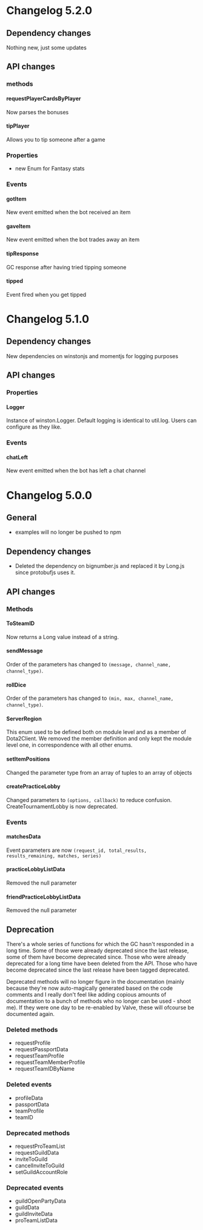 # Changelog 5.2.0
## Dependency changes
Nothing new, just some updates

## API changes
### methods
#### requestPlayerCardsByPlayer 
Now parses the bonuses

#### tipPlayer
Allows you to tip someone after a game

### Properties
* new Enum for Fantasy stats

### Events
#### gotItem
New event emitted when the bot received an item

#### gaveItem
New event emitted when the bot trades away an item

#### tipResponse
GC response after having tried tipping someone

#### tipped
Event fired when you get tipped

# Changelog 5.1.0
## Dependency changes
New dependencies on winstonjs and momentjs for logging purposes

## API changes
### Properties
#### Logger
Instance of winston.Logger. Default logging is identical to util.log. Users can
configure as they like.

### Events
#### chatLeft
New event emitted when the bot has left a chat channel

# Changelog 5.0.0
## General
* examples will no longer be pushed to npm

## Dependency changes
* Deleted the dependency on bignumber.js and replaced it by Long.js since protobufjs uses it.

## API changes
### Methods 
#### ToSteamID
Now returns a Long value instead of a string.

#### sendMessage
Order of the parameters has changed to `(message, channel_name, channel_type)`.

#### rollDice
Order of the parameters has changed to `(min, max, channel_name, channel_type)`.

#### ServerRegion
This enum used to be defined both on module level and as a member of Dota2Client.
We removed the member definition and only kept the module level one, 
in correspondence with all other enums.

#### setItemPositions
Changed the parameter type from an array of tuples to an array of objects

#### createPracticeLobby
Changed parameters to `(options, callback)` to reduce confusion. CreateTournamentLobby is now deprecated.

### Events

#### matchesData
Event parameters are now `(request_id, total_results, results_remaining, matches, series)`

#### practiceLobbyListData
Removed the null parameter

#### friendPracticeLobbyListData
Removed the null parameter

## Deprecation
There's a whole series of functions for which the GC hasn't responded in a long time.
Some of those were already deprecated since the last release, some of them have become deprecated since.
Those who were already deprecated for a long time have been deleted from the API.
Those who have become deprecated since the last release have been tagged deprecated.

Deprecated methods will no longer figure in the documentation (mainly because they're
now auto-magically generated based on the code comments and I really don't feel 
like adding copious amounts of documentation to a bunch of methods who no longer
can be used - shoot me). If they were one day to be re-enabled by Valve, these 
will ofcourse be documented again.

### Deleted methods
* requestProfile
* requestPassportData
* requestTeamProfile
* requestTeamMemberProfile
* requestTeamIDByName

### Deleted events
* profileData
* passportData
* teamProfile
* teamID

### Deprecated methods
* requestProTeamList
* requestGuildData
* inviteToGuild
* cancelInviteToGuild
* setGuildAccountRole

### Deprecated events
* guildOpenPartyData
* guildData
* guildInviteData
* proTeamListData
